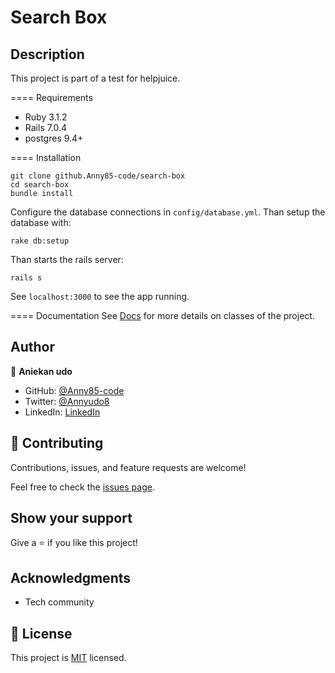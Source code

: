 # Search Box
## Description
This project is part of a test for helpjuice. 

==== Requirements
* Ruby 3.1.2
* Rails 7.0.4
* postgres 9.4+

==== Installation

    git clone github.Anny85-code/search-box
    cd search-box
    bundle install

Configure the database connections in `config/database.yml`. Than setup the database with:

    rake db:setup

Than starts the rails server:

    rails s

See `localhost:3000` to see the app running.


==== Documentation
See [Docs](doc/app/index.html) for more details on classes of the project.

## Author

👤 **Aniekan udo**

- GitHub: [@Anny85-code](https://github.com/Anny85-code)
- Twitter: [@Annyudo8](https://twitter.com/Anny_udo8)
- LinkedIn: [LinkedIn](https://www.linkedin.com/in/aniekan-udo-665b65213/)

## 🤝 Contributing

Contributions, issues, and feature requests are welcome!

Feel free to check the [issues page](../../issues/).

## Show your support

Give a ⭐️ if you like this project!

## Acknowledgments
- Tech community

## 📝 License

This project is [MIT](./MIT.md) licensed.
